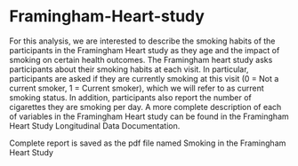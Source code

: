 # Framingham-Heart-study
For this analysis, we are interested to describe the smoking habits of the participants in the Framingham Heart study as they age and the impact of smoking on certain health outcomes. The Framingham heart study asks participants about their smoking habits at each visit. In particular, participants are asked if they are currently smoking at this visit (0 = Not a current smoker, 1 = Current smoker), which we will refer to as current smoking status. In addition, participants also report the number of cigarettes they are smoking per day. A more complete description of each of variables in the Framingham Heart study can be found in the Framingham Heart Study Longitudinal Data Documentation.

Complete report is saved as the pdf file named Smoking in the Framingham Heart Study
